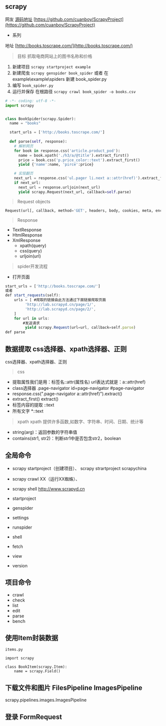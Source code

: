 ## scrapy
网友 [源码地址](https://blog.csdn.net/qq_41682050/article/details/81043508)
[https://github.com/cuanboy/ScrapyProject](https://github.com/cuanboy/ScrapyProject)
* 系列

地址 [http://books.toscrape.com/](http://books.toscrape.com/) <br>
> 目标 抓取电商网站上的图书名称和价格

1. 新建项目 `scrapy startproject example` 
2. 新建爬虫 `scrapy genspider book_spider` 或者 在 example\example\spiders 新建 book_spider.py
3. 编写 `book_spider.py` 
4. 运行并保存 在根路径 `scrapy crawl book_spider -o books.csv`

```python
# -*- coding: utf-8 -*-
import scrapy


class BookSpider(scrapy.Spider):
  name = "books"

  start_urls = ['http://books.toscrape.com/']
  
  def parse(self, response):
    # 解析网页
    for book in response.css('article.product_pod'):
      name = book.xpath('./h3/a/@title').extract_first()
      price = book.css('p.price_color::text').extract_first()
      yield {'name':name, 'pirce':price}

    # 实现翻页
    next_url = response.css('ul.pager li.next a::attr(href)').extract_first()
    if next_url:
      next_url = response.urljoin(next_url)
      yield scrapy.Request(next_url, callback=self.parse)
```

> Request objects
```py
Request(url[, callback, method='GET', headers, body, cookies, meta, encoding='utf-8', priority=0, dont_filter=False, errback])
```
> Response
* TextResponse
* HtmlResponse
* XmlResponse
	* xpath(query)
	* css(query)
	* urljoin(url)

> spider开发流程
* 打开页面
```js
start_urls = ['http://books.toscrape.com/']
或者
def start_requests(self):
	urls = [ #爬取的链接由此方法通过下面链接爬取页面
		 'http://lab.scrapyd.cn/page/1/',
		 'http://lab.scrapyd.cn/page/2/',
	]
	for url in urls:
		#发送请求
		 yield scrapy.Request(url=url, callback=self.parse)
def parse
```
## 数据提取 css选择器、xpath选择器、正则
css选择器、xpath选择器、正则

> css 
* 提取属性我们是用：标签名::attr(属性名) url表达式就是：a::attr(href)
* class选择器 .page-navigator id=page-navigator #page-navigator
* response.css(".page-navigator a::attr(href)").extract()
* extract_first()  extract()
* 标签内容的提取 ::text 
* 所有文字 *::text

> xpath
xpath 提供许多函数,如数字、字符串、时间、日期、统计等
* string(arg)：返回参数的字符串值
* contains(str1, str2)：判断str1中是否包含str2，boolean

## 全局命令
* scrapy startproject（创建项目）、 scrapy strartproject scrapychina
* scrapy crawl XX（运行XX蜘蛛）、
* scrapy shell http://www.scrapyd.cn

* startproject
* genspider
* settings
* runspider
* shell
* fetch
* view
* version

## 项目命令
* crawl
* check
* list
* edit
* parse
* bench

## 使用Item封装数据
```
items.py

import scrapy

class BookItem(scrapy.Item):
	name = scrapy.Field()

```
## 下载文件和图片 FilesPipeline ImagesPipeline
scrapy.pipelines.images.ImagesPipeline

## 登录 FormRequest










